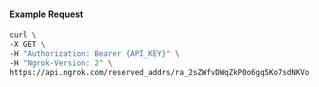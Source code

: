 <!-- Code generated for API Clients. DO NOT EDIT. -->

#### Example Request

```bash
curl \
-X GET \
-H "Authorization: Bearer {API_KEY}" \
-H "Ngrok-Version: 2" \
https://api.ngrok.com/reserved_addrs/ra_2sZWfvDWqZkP0o6gq5Ko7sdNKVo
```
